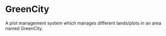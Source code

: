 # GreenCity
A plot management system which manages different lands/plots in an area named GreenCity.
